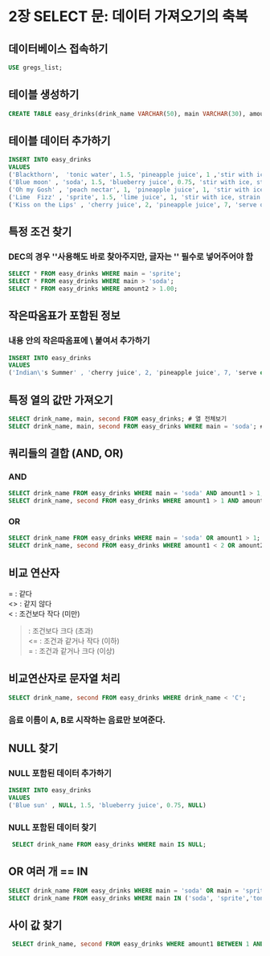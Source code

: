 # 2장 SELECT 문: 데이터 가져오기의 축복

## 데이터베이스 접속하기

```sql
USE gregs_list;
```

## 테이블 생성하기

```sql
CREATE TABLE easy_drinks(drink_name VARCHAR(50), main VARCHAR(30), amount1 DEC(3,2), second VARCHAR(50), amount2 DEC(3,2), directions VARCHAR(100));
```

## 테이블 데이터 추가하기

```sql
INSERT INTO easy_drinks  
VALUES 
('Blackthorn',  'tonic water', 1.5, 'pineapple juice', 1 ,'stir with ice, strain into cocktail glass with lemon twist'),
('Blue moon' , 'soda', 1.5, 'blueberry juice', 0.75, 'stir with ice, strain into cocktail glass with lemon twist'),
('Oh my Gosh' , 'peach nectar', 1, 'pineapple juice', 1, 'stir with ice, strain into shot glass'),
('Lime  Fizz' , 'sprite', 1.5, 'lime juice', 1, 'stir with ice, strain into cocktail glass'),
('Kiss on the Lips' , 'cherry juice', 2, 'pineapple juice', 7, 'serve over ice with straw');
```

## 특정 조건 찾기
### DEC의 경우 ''사용해도 바로 찾아주지만, 글자는 '' 필수로 넣어주어야 함

```sql
SELECT * FROM easy_drinks WHERE main = 'sprite';
SELECT * FROM easy_drinks WHERE main > 'soda';
SELECT * FROM easy_drinks WHERE amount2 > 1.00;
```

## 작은따옴표가 포함된 정보
### 내용 안의 작은따옴표에 \ 붙여서 추가하기

```sql
INSERT INTO easy_drinks
VALUES
('Indian\'s Summer' , 'cherry juice', 2, 'pineapple juice', 7, 'serve over ice with straw');
```

## 특정 열의 값만 가져오기

```sql
SELECT drink_name, main, second FROM easy_drinks; # 열 전체보기
SELECT drink_name, main, second FROM easy_drinks WHERE main = 'soda'; # 해당 조건의 열 전체보기
```

## 쿼리들의 결합 (AND, OR)
### AND

```sql
SELECT drink_name FROM easy_drinks WHERE main = 'soda' AND amount1 > 1;
SELECT drink_name, second FROM easy_drinks WHERE amount1 > 1 AND amount2 > 1;
```

### OR

```sql
SELECT drink_name FROM easy_drinks WHERE main = 'soda' OR amount1 > 1;
SELECT drink_name, second FROM easy_drinks WHERE amount1 < 2 OR amount2 > 5;
```

## 비교 연산자
= : 같다  
<> : 같지 않다  
< : 조건보다 작다 (미만)  
> : 조건보다 크다 (초과)  
<= : 조건과 같거나 작다 (이하)  
>= : 조건과 같거나 크다 (이상)  

## 비교연산자로 문자열 처리

```sql
SELECT drink_name, second FROM easy_drinks WHERE drink_name < 'C';
```
### 음료 이름이 A, B로 시작하는 음료만 보여준다.

## NULL 찾기
### NULL 포함된 데이터 추가하기

```sql
INSERT INTO easy_drinks 
VALUES
('Blue sun' , NULL, 1.5, 'blueberry juice', 0.75, NULL)
```

### NULL 포함된 데이터 찾기

```sql
 SELECT drink_name FROM easy_drinks WHERE main IS NULL;
```

## OR 여러 개 == IN

```sql
SELECT drink_name FROM easy_drinks WHERE main = 'soda' OR main = 'sprite' OR main = 'tonic water';
SELECT drink_name FROM easy_drinks WHERE main IN ('soda', 'sprite','tonic water');
```
## 사이 값 찾기

```sql
 SELECT drink_name, second FROM easy_drinks WHERE amount1 BETWEEN 1 AND 1.5;
```
